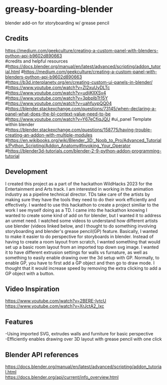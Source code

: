 # greasy-boarding-blender
blender add-on for storyboarding w/ grease pencil

## Credits
https://medium.com/geekculture/creating-a-custom-panel-with-blenders-python-api-b9602d890663 \
#credits and helpful resources
#https://docs.blender.org/manual/en/latest/advanced/scripting/addon_tutorial.html
#https://medium.com/geekculture/creating-a-custom-panel-with-blenders-python-api-b9602d890663
#https://b3d.interplanety.org/en/creating-custom-ui-panels-in-blender/
#https://www.youtube.com/watch?v=Zl2xuUyDLTc
#https://www.youtube.com/watch?v=udijKlIXSv4
#https://www.youtube.com/watch?v=3pbpIbTt15Y
#https://www.youtube.com/watch?v=uahfuypQQ04
#https://blender.stackexchange.com/questions/73145/when-declaring-a-panel-what-does-the-bl-context-value-need-to-be
#https://www.youtube.com/watch?v=Y67eCfiqJQU
#ui_panel Template within blender
#https://blender.stackexchange.com/questions/158775/having-trouble-creating-an-addon-with-multiple-modules
#https://en.wikibooks.org/wiki/Blender_3D:_Noob_to_Pro/Advanced_Tutorials/Python_Scripting/Addon_Anatomy#Invoking_Your_Operator
#https://blender3d-tutorials.com/blender-2-9-python-addon-programming-tutorial

## Development

I created this project as a part of the hackathon WildHacks 2023 for the Entertainment and Arts track. I am interested in working in the animation industry as a pipeline technical director. 
TDs take care of the artists by making sure they have the tools they need to do their work efficiently and effectively.
I wanted to use this hackathon to create a project similiar to the work I see myself doing as a TD. I came into the hackathon knowing I wanted to create some kind of add on for blender, but I wanted it to address an unmet need. 
I watched some videos to understand how different artists use blender (videos linked below, and I thought to do something involving storyboarding and blender's grease pencil(GP) feature. 
Basically, I wanted to make it easier to do perspective for storyboards in blender. Instead of having to create a room layout from scratch, 
I wanted something that would set up a basic room layout from an imported top down svg image. I wanted it to have different extrusion settings for walls vs furnature, 
as well as something to easily enable drawing over the 3d setup with GP. Normally, to enable GP, you have to first add a GP object and then go to draw mode. 
I thought that it would increase speed by removing the extra clicking to add a GP object with a button.

## Video Inspiration
https://www.youtube.com/watch?v=2BERE-IytcU \
https://www.youtube.com/watch?v=XrJctA2_Ixc 

## Features
-Using imported SVG, extrudes walls and furniture for basic perspective \
-Efficiently enables drawing over 3D layout with grease pencil with one click 


## Blender API references
https://docs.blender.org/manual/en/latest/advanced/scripting/addon_tutorial.html \
https://docs.blender.org/api/current/info_overview.html 
